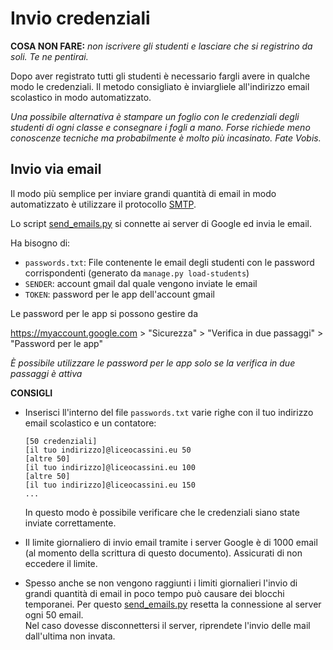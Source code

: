 # Invio credenziali
**COSA NON FARE:** *non iscrivere gli studenti e lasciare che si registrino da soli. Te ne pentirai.*

Dopo aver registrato tutti gli studenti è necessario fargli avere in qualche modo le credenziali. Il metodo consigliato è inviargliele all'indirizzo email scolastico in modo automatizzato.

*Una possibile alternativa è stampare un foglio con le credenziali degli studenti di ogni classe e consegnare i fogli a mano. Forse richiede meno conoscenze tecniche ma probabilmente è molto più incasinato. Fate Vobis.*

## Invio via email

Il modo più semplice per inviare grandi quantità di email in modo automatizzato è utilizzare il protocollo [SMTP](https://support.google.com/a/answer/176600?hl=it).

Lo script [send_emails.py](../data/send_emails.py) si connette ai server di Google ed invia le email.

Ha bisogno di:
- `passwords.txt`: File contenente le email degli studenti con le password corrispondenti (generato da `manage.py load-students`)
- `SENDER`: account gmail dal quale vengono inviate le email
- `TOKEN`: password per le app dell'account gmail

Le password per le app si possono gestire da

<https://myaccount.google.com> > "Sicurezza" > "Verifica in due passaggi" > "Password per le app"

*È possibile utilizzare le password per le app solo se la verifica in due passaggi è attiva*

**CONSIGLI**
- Inserisci ll'interno del file `passwords.txt` varie righe con il tuo indirizzo email scolastico e un contatore:
    ```
    [50 credenziali]
    [il tuo indirizzo]@liceocassini.eu 50
    [altre 50]
    [il tuo indirizzo]@liceocassini.eu 100
    [altre 50]
    [il tuo indirizzo]@liceocassini.eu 150
    ...
    ```
    In questo modo è possibile verificare che le credenziali siano state inviate correttamente.

- Il limite giornaliero di invio email tramite i server Google è di 1000 email (al momento della scrittura di questo documento). Assicurati di non eccedere il limite.

- Spesso anche se non vengono raggiunti i limiti giornalieri l'invio di grandi quantità di email in poco tempo può causare dei blocchi temporanei. Per questo [send_emails.py](../data/send_emails.py) resetta la connessione al server ogni 50 email.\
Nel caso dovesse disconnettersi il server, riprendete l'invio delle mail dall'ultima non invata.
